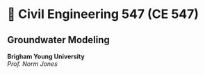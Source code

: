 # 🌊 Civil Engineering 547 (CE 547)

## Groundwater Modeling

**Brigham Young University**  
*Prof. Norm Jones*
